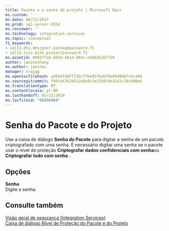 ```yaml
---
title: Pacote e a senha do projeto | Microsoft Docs
ms.custom: ''
ms.date: 06/13/2017
ms.prod: sql-server-2014
ms.reviewer: ''
ms.technology: integration-services
ms.topic: conceptual
f1_keywords:
- sql12.dts.designer.packagepassword.f1
- sql12.ssis.bids.projectpassword.f1
ms.assetid: 090277a5-4659-461d-944c-eb9b26167720
author: janinezhang
ms.author: janinez
manager: craigg
ms.openlocfilehash: ad916fddff23bcffbed37bab76b0b49d67c6c484
ms.sourcegitcommit: f40fa47619512a9a9c3e3258fda3242c76c008e6
ms.translationtype: MT
ms.contentlocale: pt-BR
ms.lasthandoff: 05/23/2019
ms.locfileid: "66056984"
---
```

# <a name="package-and-project-password"></a>Senha do Pacote e do Projeto
  Use a caixa de diálogo **Senha do Pacote** para digitar a senha de um pacote criptografado com uma senha. É necessário digitar uma senha se o pacote usar o nível de proteção **Criptografar dados confidenciais com senha**ou **Criptografar tudo com senha** .  
  
## <a name="options"></a>Opções  
 **Senha**  
 Digite a senha.  
  
## <a name="see-also"></a>Consulte também  
 [Visão geral de segurança &#40;Integration Services&#41;](security/security-overview-integration-services.md)   
 [Caixa de diálogo Nível de Proteção do Pacote e do Projeto](../../2014/integration-services/package-and-project-protection-level-dialog-box.md)  
  
  
